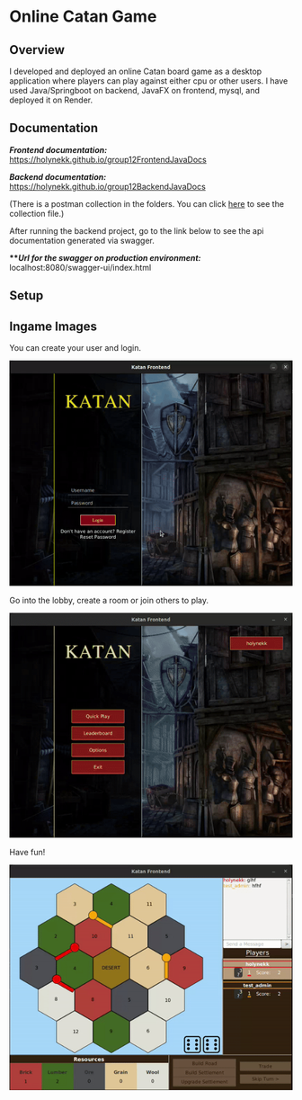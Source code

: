 # Online Catan Game

## Overview

I developed and deployed an online Catan board game as a desktop application where players
can play against either cpu or other users. I have used Java/Springboot on backend,
JavaFX on frontend, mysql, and deployed it on Render.

## Documentation

<b>*Frontend documentation:*</b> https://holynekk.github.io/group12FrontendJavaDocs

<b>*Backend documentation:*</b> https://holynekk.github.io/group12BackendJavaDocs

(There is a postman collection in the folders. You can click [here](./backend/postman_collection/group12%20-%20Katan%20Backend.postman_collection.json) to see the collection file.)

After running the backend project, go to the link below to see the api documentation generated via swagger.

<b>***Url for the swagger on production environment:*</b> localhost:8080/swagger-ui/index.html

## Setup

## Ingame Images

You can create your user and login.

![gif1](./misc/gif1.gif)

Go into the lobby, create a room or join others to play.

![gif2](./misc/gif2.gif)

Have fun!

![gif3](./misc/gif3.gif)
